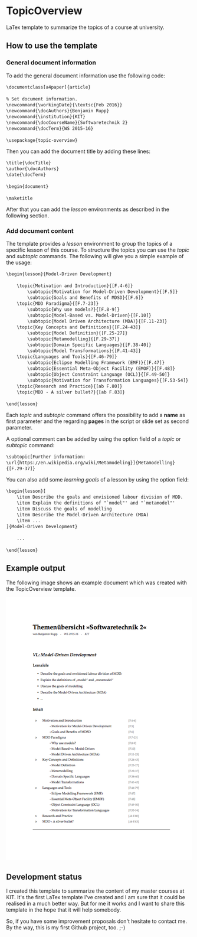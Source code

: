 # TopicOverview
LaTex template to summarize the topics of a course at university.

## How to use the template

### General document information
To add the general document information use the following code:

	\documentclass[a4paper]{article}

	% Set document information.
	\newcommand{\workingDate}{\textsc{Feb 2016}}
	\newcommand{\docAuthors}{Benjamin Rupp}
	\newcommand{\institution}{KIT}
	\newcommand{\docCourseName}{Softwaretechnik 2}
	\newcommand{\docTerm}{WS 2015-16}

	\usepackage{topic-overview}

Then you can add the document title by adding these lines:

	\title{\docTitle}
	\author{\docAuthors}
	\date{\docTerm}

	\begin{document}

	\maketitle
	
After that you can add the *lesson* environments as described in the following section.

### Add document content
The template provides a *lesson* environment to group the topics of a specific lesson of this course. To structure the topics you can use the *topic* and *subtopic* commands. The following will give you a simple example of the usage:

	\begin{lesson}{Model-Driven Development}
	
		\topic{Motivation and Introduction}{[F.4-6]}
			\subtopic{Motivation for Model-Driven Development}{[F.5]}
			\subtopic{Goals and Benefits of MDSD}{[F.6]}
		\topic{MDD Paradigma}{[F.7-23]}
			\subtopic{Why use models?}{[F.8-9]}
			\subtopic{Model-Based vs. Model-Driven}{[F.10]}
			\subtopic{Model Driven Architecture (MDA)}{[F.11-23]}
		\topic{Key Concepts and Definitions}{[F.24-43]}
			\subtopic{Model Definition}{[F.25-27]}
			\subtopic{Metamodelling}{[F.29-37]}
			\subtopic{Domain Specific Languages}{[F.38-40]}
			\subtopic{Model Transformations}{[F.41-43]}
		\topic{Languages and Tools}{[F.46-79]}
			\subtopic{Eclipse Modelling Framework (EMF)}{[F.47]}
			\subtopic{Essential Meta-Object Facility (EMOF)}{[F.48]}
			\subtopic{Object Constraint Language (OCL)}{[F.49-50]}
			\subtopic{Motivation for Transformation Languages}{[F.53-54]}
		\topic{Research and Practice}{[ab F.80]}
		\topic{MDD - A silver bullet?}{[ab F.83]}

	\end{lesson}

Each *topic* and *subtopic* command offers the possibility to add a **name** as first parameter and the regarding **pages** in the script or slide set as second parameter.

A optional comment can be added by using the option field of a *topic* or *subtopic* command:

	\subtopic[Further information: \url{https://en.wikipedia.org/wiki/Metamodeling}]{Metamodelling}{[F.29-37]}

You can also add some *learning goals* of a lesson by using the option field:

	\begin{lesson}[
		\item Describe the goals and envisioned labour division of MDD.
		\item Explain the definitions of "`model"' and "`metamodel"'
		\item Discuss the goals of modelling
		\item Describe the Model-Driven Architecture (MDA)
		\item ...
	]{Model-Driven Development}

		...

	\end{lesson}

## Example output
The following image shows an example document which was created with the TopicOverview template.

![image](example.png)


## Development status
I created this template to summarize the content of my master courses at KIT. It's the first LaTex template I've created and I am sure that it could be realised in a much better way. But for me it works and I want to share this template in the hope that it will help somebody.

So, if you have some improvement proposals don't hesitate to contact me. By the way, this is my first Github project, too. ;-)